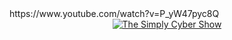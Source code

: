 <html>
<head>
</head>
<body>
https://www.youtube.com/watch?v=P_yW47pyc8Q
<div align="center">
<a href="https://www.youtube.com/watch?v=P_yW47pyc8Q"><img src="https://img.youtube.com/vi/P_yW47pyc8Q/0.jpg" alt="The Simply Cyber Show"></a>
</div>
</body>
</html>
